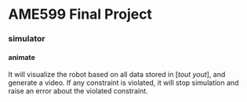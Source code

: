 # AME599 Final Project

### simulator



#### animate

It will visualize the robot based on all data stored in [*tout* *yout*], and generate a video. If any constraint is violated, it will stop simulation and raise an error about the violated constraint.

